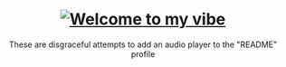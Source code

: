 <!DOCTYPE html>
<html>
<head>
  
</head>

<body>
  <h1 align="center"><a href="https://git.io/typing-svg"><img src="https://readme-typing-svg.demolab.com?font=Fira+Code&duration=1500&pause=1000&color=9370DB&center=true&vCenter=true&repeat=false&width=600&lines=Welcome+to+my+vibe" alt="Welcome to my vibe" /></a></h1>
  <p align="center">
    These are disgraceful attempts to add an audio player to the "README" profile
  </p>
</body>
  
</html>
